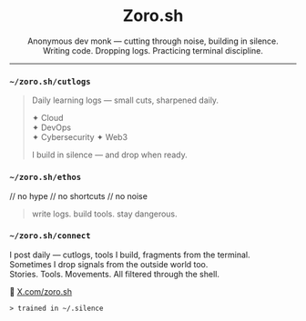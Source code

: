 <h1 align="center"> Zoro.sh</h1>

<p align="center">
Anonymous dev monk — cutting through noise, building in silence.<br/>
Writing code. Dropping logs. Practicing terminal discipline.
</p>

---

### `~/zoro.sh/cutlogs`

> Daily learning logs — small cuts, sharpened daily.  
>    
> ✦ Cloud  
> ✦ DevOps  
> ✦ Cybersecurity
> ✦ Web3
> 
> 
> I build in silence — and drop when ready.

### `~/zoro.sh/ethos`

// no hype
// no shortcuts
// no noise

> write logs. build tools. stay dangerous.

### `~/zoro.sh/connect`

I post daily — cutlogs, tools I build, fragments from the terminal.  
Sometimes I drop signals from the outside world too.  
Stories. Tools. Movements. All filtered through the shell.

📡 [X.com/zoro.sh](https://x.com/zorointerminal)

```shell
> trained in ~/.silence
